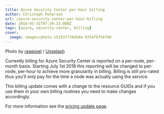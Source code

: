 ```yaml
---
title: Azure Security Center per-hour billing
author: Christoph Petersen
url: /azure-security-center-per-hour-billing
date: 2018-05-31T07:39:33.000Z
tags: [azure, security-center, billing]
cover: 
  image: images/photo-1519377345644-937ef9754740
---
```


Photo by [rawpixel](https://unsplash.com/@rawpixel?utm_source=ghost&amp;utm_medium=referral&amp;utm_campaign=api-credit) / [Unsplash](https://unsplash.com/?utm_source=ghost&amp;utm_medium=referral&amp;utm_campaign=api-credit)

Currently billing for Azure Security Center is reported on a per-node, per-month basis. Starting July 1st 2018 this reporting will be changed to per-node, per-hour to achieve more granularity in billing. Billing is still pro-rated thus you'll only pay for the time a node was actually using the service.

This billing update comes with a change to the resource GUIDs and if you use them in your own billing routines you need to make changes accordingly.

For more information see the [pricing update page](https://azure.microsoft.com/en-us/updates/guid-migration-azure-security-center/?WT.mc_id=azurebg_email_Trans_33771_1759_Release_Internal_Tier2_May30).
